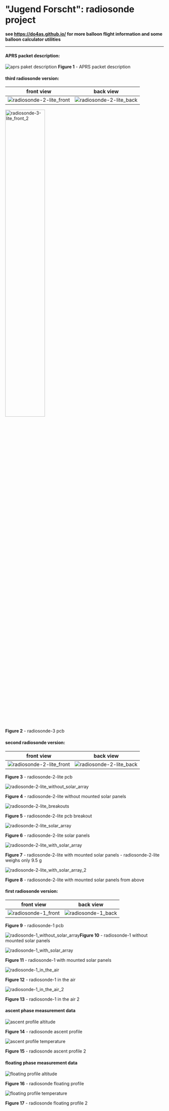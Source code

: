 # "Jugend Forscht": radiosonde project

**see https://do4as.github.io/ for more balloon flight information and some balloon calculator utilities**

---

#### APRS packet description:

![aprs paket description](aprs_paket_description.png)
 **Figure 1** - APRS packet description

#### third radiosonde version:

| front view                                                                    | back view                                                                   |
| ----------------------------------------------------------------------------- | --------------------------------------------------------------------------- |
| ![radiosonde-2-lite_front](radiosonde-3-lite_front.png) | ![radiosonde-2-lite_back](radiosonde-3-lite_back.png) |

<img src="radiosonde-3-lite_front_2.png" alt="radiosonde-3-lite_front_2" width=50% />

**Figure 2** - radiosonde-3 pcb

#### second radiosonde version:

| front view                                                                    | back view                                                                   |
| ----------------------------------------------------------------------------- | --------------------------------------------------------------------------- |
| ![radiosonde-2-lite_front](hardware/radiosonde-2/radiosonde-2-lite_front.png) | ![radiosonde-2-lite_back](hardware/radiosonde-2/radiosonde-2-lite_back.png) |

 **Figure 3** - radiosonde-2-lite pcb

![radiosonde-2-lite_without_solar_array](radiosonde-2-lite_without_solar_array.JPG)

 **Figure 4** - radiosonde-2-lite without mounted solar panels

![radiosonde-2-lite_breakouts](radiosonde-2-lite_breakouts.JPG)

**Figure 5** - radiosonde-2-lite pcb breakout

![radiosonde-2-lite_solar_array](radiosonde-2-lite_solar_array.JPG)

**Figure 6** - radiosonde-2-lite solar panels

![radiosonde-2-lite_with_solar_array](radiosonde-2-lite_with_solar_array.JPG)

**Figure 7** - radiosonde-2-lite with mounted solar panels - radiosonde-2-lite weighs only 9.5 g

![radiosonde-2-lite_with_solar_array_2](radiosonde-2-lite_with_solar_array_2.JPG)

**Figure 8** - radiosonde-2-lite with mounted solar panels from above

#### first radiosonde version:

| front view                                                          | back view                                                         |
| ------------------------------------------------------------------- | ----------------------------------------------------------------- |
| ![radiosonde-1_front](hardware/radiosonde-1/radiosonde-1_front.png) | ![radiosonde-1_back](hardware/radiosonde-1/radiosonde-1_back.png) |

 **Figure 9** - radiosonde-1 pcb

![radiosonde-1_without_solar_array](radiosonde-1_without_solar_array.JPG)**Figure 10** - radiosonde-1 without mounted solar panels

![radiosonde-1_with_solar_array](radiosonde-1_with_solar_array.JPG)

**Figure 11** - radiosonde-1 with mounted solar panels

![radiosonde-1_in_the_air](radiosonde-1_in_the_air.jpg)

**Figure 12** - radiosonde-1 in the air

![radiosonde-1_in_the_air_2](radiosonde-1_in_the_air_2.JPG)

**Figure 13** - radiosonde-1 in the air 2

#### <a name="ascent_phase_measurement_data"></a>ascent phase measurement data

![ascent profile altitude](ascent_profile_altitude.svg)

**Figure 14** - radiosonde ascent profile

![ascent profile temperature](ascent_profile_temperature.svg)

**Figure 15** - radiosonde ascent profile 2

#### <a name="floating_phase_measurement_data"></a>floating phase measurement data

![floating profile altitude](floating_profile_altitude.svg)

**Figure 16** - radiosonde floating profile

![floating profile temperature](floating_profile_temperature.svg)

**Figure 17** - radiosonde floating profile 2